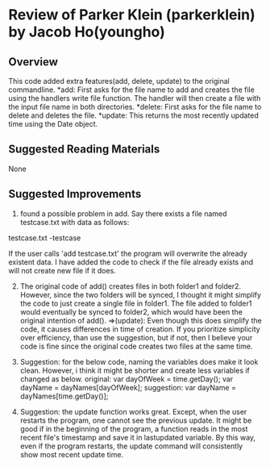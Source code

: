 # Review of Parker Klein (parkerklein) by Jacob Ho(youngho)

## Overview
This code added extra features(add, delete, update) to the original commandline.
*add: 
First asks for the file name to add and creates the file using the handlers write file function.
The handler will then create a file with the input file name in both directories.
*delete:
First asks for the file name to delete and deletes the file.
*update:
This returns the most recently updated time using the Date object.

## Suggested Reading Materials

None

## Suggested Improvements
1) found a possible problem in add.
Say there exists a file named testcase.txt with data as follows:

testcase.txt
-testcase

If the user calls 'add testcase.txt' the program will overwrite the already existent data. 
I have added the code to check if the file already exists and will not create new file if it does.

2) The original code of add() creates files in both folder1 and folder2. However, since the two folders will be synced, 
	I thought it might simplify the code to just create a single file in folder1. The file added to folder1 would eventually be synced to folder2,
	which would have been the original intention of add().
	=>(update): Even though this does simplify the code, it causes differences in time of creation. If you prioritize simplicity over efficiency, than use the suggestion,
				but if not, then I believe your code is fine since the original code creates two files at the same time.

3) Suggestion: for the below code, naming the variables does make it look clean. However, i think it might be shorter and create less variables if changed as below. 
original:
	var dayOfWeek = time.getDay();
    var dayName = dayNames[dayOfWeek];
suggestion:
	var dayName = dayNames[time.getDay()];

4) Suggestion: the update function works great. Except, when the user restarts the program, one cannot see the previous update.
It might be good if in the beginning of the program, a function reads in the most recent file's timestamp and save it in lastupdated variable.
By this way, even if the program restarts, the update command will consistently show most recent update time.


